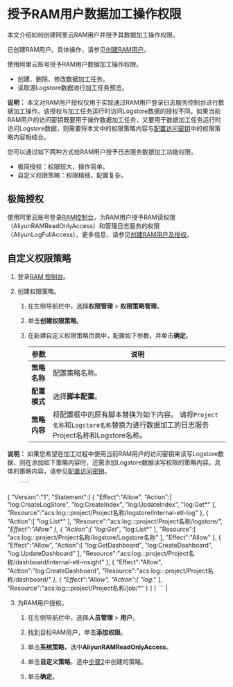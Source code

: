 # 授予RAM用户数据加工操作权限

本文介绍如何创建阿里云RAM用户并授予其数据加工操作权限。

已创建RAM用户。具体操作，请参见[创建RAM用户](/cn.zh-CN/开发指南/访问控制RAM/创建RAM用户及授权.mdsection_wz1_e6j_bdy)。

使用阿里云账号授予RAM用户数据加工操作权限。

-   创建、删除、修改数据加工任务。
-   读取源Logstore数据进行加工任务预览。

**说明：** 本文对RAM用户授权仅用于实现通过RAM用户登录日志服务控制台进行数据加工操作。该授权与加工任务运行时访问Logstore数据的授权不同。如果当前RAM用户的访问密钥既要用于操作数据加工任务，又要用于数据加工任务运行时访问Logstore数据，则需要将本文中的权限策略内容与[配置访问密钥](/cn.zh-CN/数据加工/配置访问授权/配置访问密钥.md)中的权限策略内容相结合。

您可以通过如下两种方式给RAM用户授予日志服务数据加工功能权限。

-   极简授权：权限较大，操作简单。
-   自定义权限策略：权限精细，配置复杂。

## 极简授权

使用阿里云账号登录[RAM控制台](https://ram.console.aliyun.com/)，为RAM用户授予RAM读权限（AliyunRAMReadOnlyAccess）和管理日志服务的权限（AliyunLogFullAccess）。更多信息，请参见[创建RAM用户及授权](/cn.zh-CN/开发指南/访问控制RAM/创建RAM用户及授权.md)。

## 自定义权限策略

1.  登录[RAM 控制台](https://ram.console.aliyun.com/)。

2.  创建权限策略。

    1.  在左侧导航栏中，选择**权限管理** \> **权限策略管理**。

    2.  单击**创建权限策略**。

    3.  在新建自定义权限策略页面中，配置如下参数，并单击**确定**。

        |参数|说明|
        |--|--|
        |**策略名称**|配置策略名称。|
        |**配置模式**|选择**脚本配置**。|
        |**策略内容**|将配置框中的原有脚本替换为如下内容。 请将`Project名称`和`Logstore名称`替换为进行数据加工的日志服务Project名称和Logstore名称。

**说明：** 如果您希望在加工过程中使用当前RAM用户的访问密钥来读写Logstore数据，则在添加如下策略内容时，还需添加Logstore数据读写权限的策略内容。具体的策略内容，请参见[配置访问密钥](/cn.zh-CN/数据加工/配置访问授权/配置访问密钥.md)。

        ```
{
    "Version":"1",
    "Statement":[
        {
            "Effect":"Allow",
            "Action":[
                "log:CreateLogStore",
                "log:CreateIndex",
                "log:UpdateIndex",
                "log:Get*"
            ],
            "Resource":"acs:log:*:*:project/Project名称/logstore/internal-etl-log"
        },
        {
            "Action":[
                "log:List*"
            ],
            "Resource":"acs:log:*:*:project/Project名称/logstore/*",
            "Effect":"Allow"
        },
        {
            "Action":[
                "log:Get*",
                "log:List*"
            ],
            "Resource":[
                "acs:log:*:*:project/Project名称/logstore/Logstore名称"
            ],
            "Effect":"Allow"
        },
        {
            "Effect":"Allow",
            "Action":[
                "log:GetDashboard",
                "log:CreateDashboard",
                "log:UpdateDashboard"
            ],
            "Resource":"acs:log:*:*:project/Project名称/dashboard/internal-etl-insight"
        },
        {
            "Effect":"Allow",
            "Action":"log:CreateDashboard",
            "Resource":"acs:log:*:*:project/Project名称/dashboard/*"
        },
        {
            "Effect":"Allow",
            "Action":[
                "log:*"
            ],
            "Resource":"acs:log:*:*:project/Project名称/job/*"
        }
    ]
}
        ``` |

3.  为RAM用户授权。

    1.  在左侧导航栏中，选择**人员管理** \> **用户**。

    2.  找到目标RAM用户，单击**添加权限**。

    3.  单击**系统策略**，选中**AliyunRAMReadOnlyAccess**。

    4.  单击**自定义策略**，选中[步骤2](#step_ztk_st8_z2e)中创建的策略。

    5.  单击**确定**。


